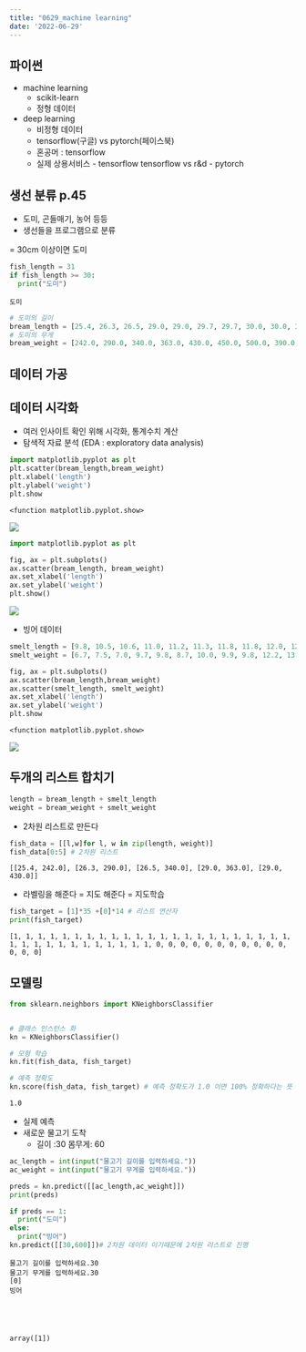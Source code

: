 ```yaml
---
title: "0629_machine learning"
date: '2022-06-29'
---
```


## 파이썬
 - machine learning
   + scikit-learn
   + 정형 데이터
 - deep learning
   + 비정형 데이터
   + tensorflow(구글) vs pytorch(페이스북)
   + 혼공머 : tensorflow
   + 실제 상용서비스 - tensorflow
tensorflow vs r&d - pytorch


## 생선 분류 p.45
 - 도미, 곤들매기, 농어 등등
 - 생선들을 프로그램으로 분류

 = 30cm 이상이면 도미


```python
fish_length = 31
if fish_length >= 30:
  print("도미")
```

    도미
    


```python
# 도미의 길이
bream_length = [25.4, 26.3, 26.5, 29.0, 29.0, 29.7, 29.7, 30.0, 30.0, 30.7, 31.0, 31.0, 31.5, 32.0, 32.0, 32.0, 33.0, 33.0, 33.5, 33.5, 34.0, 34.0, 34.5, 35.0, 35.0, 35.0, 35.0, 36.0, 36.0, 37.0, 38.5, 38.5, 39.5, 41.0, 41.0]
# 도미의 무게
bream_weight = [242.0, 290.0, 340.0, 363.0, 430.0, 450.0, 500.0, 390.0, 450.0, 500.0, 475.0, 500.0, 500.0, 340.0, 600.0, 600.0, 700.0, 700.0, 610.0, 650.0, 575.0, 685.0, 620.0, 680.0, 700.0, 725.0, 720.0, 714.0, 850.0, 1000.0, 920.0, 955.0, 925.0, 975.0, 950.0]
```

## 데이터 가공

## 데이터 시각화
- 여러 인사이트 확인 위해
시각화, 통계수치 계산
- 탐색적 자료 분석 
(EDA : exploratory data analysis)



```python
import matplotlib.pyplot as plt
plt.scatter(bream_length,bream_weight)
plt.xlabel('length')
plt.ylabel('weight')
plt.show
```




    <function matplotlib.pyplot.show>




    
![](/images/0629_ml/output_6_1.png)
    



```python
import matplotlib.pyplot as plt

fig, ax = plt.subplots()
ax.scatter(bream_length, bream_weight)
ax.set_xlabel('length')
ax.set_ylabel('weight')
plt.show()
```


    
![](/images/0629_ml/output_7_0.png)
    


- 빙어 데이터


```python
smelt_length = [9.8, 10.5, 10.6, 11.0, 11.2, 11.3, 11.8, 11.8, 12.0, 12.2, 12.4, 13.0, 14.3, 15.0]
smelt_weight = [6.7, 7.5, 7.0, 9.7, 9.8, 8.7, 10.0, 9.9, 9.8, 12.2, 13.4, 12.2, 19.7, 19.9]
```


```python
fig, ax = plt.subplots()
ax.scatter(bream_length,bream_weight)
ax.scatter(smelt_length, smelt_weight)
ax.set_xlabel('length')
ax.set_ylabel('weight')
plt.show
```




    <function matplotlib.pyplot.show>




    
![](/images/0629_ml/output_10_1.png)
    


## 두개의 리스트 합치기


```python
length = bream_length + smelt_length
weight = bream_weight + smelt_weight
```

- 2차원 리스트로 만든다


```python
fish_data = [[l,w]for l, w in zip(length, weight)]
fish_data[0:5] # 2차원 리스트
```




    [[25.4, 242.0], [26.3, 290.0], [26.5, 340.0], [29.0, 363.0], [29.0, 430.0]]



- 라벨링을 해준다 = 지도 해준다
= 지도학습


```python
fish_target = [1]*35 +[0]*14 # 리스트 연산자
print(fish_target)
```

    [1, 1, 1, 1, 1, 1, 1, 1, 1, 1, 1, 1, 1, 1, 1, 1, 1, 1, 1, 1, 1, 1, 1, 1, 1, 1, 1, 1, 1, 1, 1, 1, 1, 1, 1, 0, 0, 0, 0, 0, 0, 0, 0, 0, 0, 0, 0, 0, 0]
    

## 모델링


```python
from sklearn.neighbors import KNeighborsClassifier


# 클래스 인스턴스 화
kn = KNeighborsClassifier()

# 모형 학습
kn.fit(fish_data, fish_target)

# 예측 정확도
kn.score(fish_data, fish_target) # 예측 정확도가 1.0 이면 100% 정확하다는 뜻
```




    1.0



- 실제 예측
- 새로운 물고기 도착
  + 길이 :30 몸무게: 60


```python
ac_length = int(input("물고기 길이를 입력하세요."))
ac_weight = int(input("물고기 무게를 입력하세요."))

preds = kn.predict([[ac_length,ac_weight]])
print(preds)

if preds == 1:
  print("도미")
else:
  print("빙어")
kn.predict([[30,600]])# 2차원 데이터 이기때문에 2차원 리스트로 진행
```

    물고기 길이를 입력하세요.30
    물고기 무게를 입력하세요.30
    [0]
    빙어
    




    array([1])



